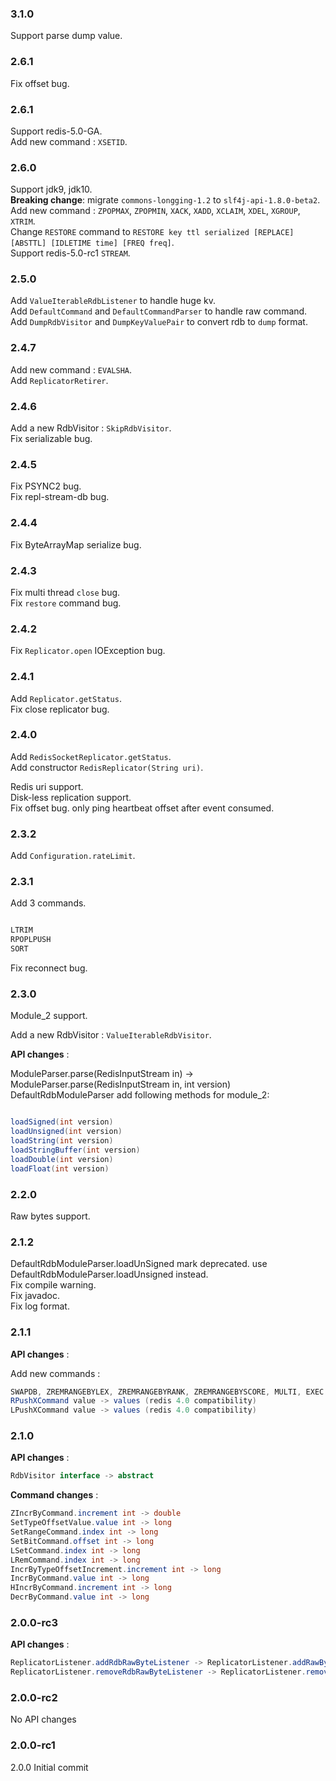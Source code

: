 ### 3.1.0
Support parse dump value.  

### 2.6.1
Fix offset bug.  

### 2.6.1
Support redis-5.0-GA.  
Add new command : `XSETID`.  

### 2.6.0
Support jdk9, jdk10.  
**Breaking change**: migrate `commons-longging-1.2` to `slf4j-api-1.8.0-beta2`.  
Add new command : `ZPOPMAX`, `ZPOPMIN`, `XACK`, `XADD`, `XCLAIM`, `XDEL`, `XGROUP`, `XTRIM`.  
Change `RESTORE` command to `RESTORE key ttl serialized [REPLACE] [ABSTTL] [IDLETIME time] [FREQ freq]`.  
Support redis-5.0-rc1 `STREAM`.  

### 2.5.0

Add `ValueIterableRdbListener` to handle huge kv.  
Add `DefaultCommand` and `DefaultCommandParser` to handle raw command.  
Add `DumpRdbVisitor` and `DumpKeyValuePair` to convert rdb to `dump` format.  

### 2.4.7

Add new command : `EVALSHA`.  
Add `ReplicatorRetirer`.  

### 2.4.6

Add a new RdbVisitor : `SkipRdbVisitor`.  
Fix serializable bug.  

### 2.4.5

Fix PSYNC2 bug.  
Fix repl-stream-db bug.  

### 2.4.4

Fix ByteArrayMap serialize bug.  

### 2.4.3

Fix multi thread `close` bug.  
Fix `restore` command bug.  

### 2.4.2

Fix `Replicator.open` IOException bug.

### 2.4.1

Add `Replicator.getStatus`.  
Fix close replicator bug.  

### 2.4.0  

Add `RedisSocketReplicator.getStatus`.  
Add constructor `RedisReplicator(String uri)`.  

Redis uri support.  
Disk-less replication support.  
Fix offset bug. only ping heartbeat offset after event consumed.  

### 2.3.2

Add `Configuration.rateLimit`.

### 2.3.1

Add 3 commands.

```java  

LTRIM
RPOPLPUSH
SORT

```

Fix reconnect bug.

### 2.3.0

Module_2 support.  

Add a new RdbVisitor : `ValueIterableRdbVisitor`.

**API changes** :  

ModuleParser.parse(RedisInputStream in) -> ModuleParser.parse(RedisInputStream in, int version)  
DefaultRdbModuleParser add following methods for module_2:  

```java  

loadSigned(int version)
loadUnsigned(int version)
loadString(int version)
loadStringBuffer(int version)
loadDouble(int version)
loadFloat(int version)

```

### 2.2.0

Raw bytes support.  

### 2.1.2

DefaultRdbModuleParser.loadUnSigned mark deprecated. use DefaultRdbModuleParser.loadUnsigned instead.  
Fix compile warning.  
Fix javadoc.  
Fix log format.  

### 2.1.1

**API changes** :  

Add new commands :  

```java  
SWAPDB, ZREMRANGEBYLEX, ZREMRANGEBYRANK, ZREMRANGEBYSCORE, MULTI, EXEC.
RPushXCommand value -> values (redis 4.0 compatibility)
LPushXCommand value -> values (redis 4.0 compatibility)
```

### 2.1.0

**API changes** :

```java  
RdbVisitor interface -> abstract  
```

**Command changes** :  

```java  
ZIncrByCommand.increment int -> double  
SetTypeOffsetValue.value int -> long  
SetRangeCommand.index int -> long  
SetBitCommand.offset int -> long  
LSetCommand.index int -> long  
LRemCommand.index int -> long  
IncrByTypeOffsetIncrement.increment int -> long  
IncrByCommand.value int -> long
HIncrByCommand.increment int -> long
DecrByCommand.value int -> long
```

### 2.0.0-rc3

**API changes** :  

```java  
ReplicatorListener.addRdbRawByteListener -> ReplicatorListener.addRawByteListener
ReplicatorListener.removeRdbRawByteListener -> ReplicatorListener.removeRawByteListener
```

### 2.0.0-rc2

No API changes  

### 2.0.0-rc1

2.0.0 Initial commit  